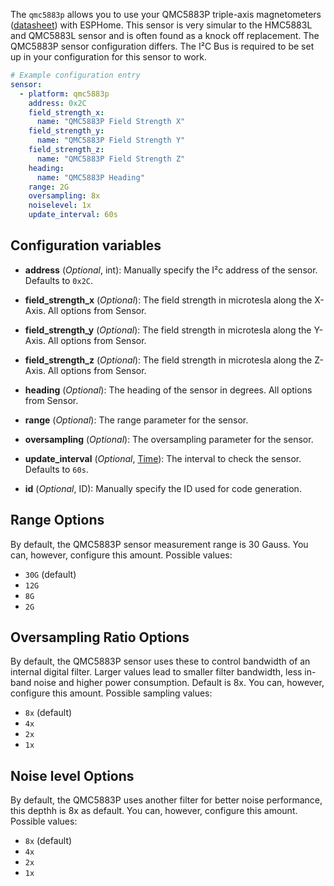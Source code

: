 The `qmc5883p` allows you to use your QMC5883P triple-axis magnetometers
([datasheet](https://www.lcsc.com/datasheet/C2847467.pdf)) with
ESPHome. This sensor is very simular to the HMC5883L and QMC5883L sensor and is often found
as a knock off replacement. The QMC5883P sensor configuration differs. The I²C Bus is required to be set up in
your configuration for this sensor to work.

```yaml
# Example configuration entry
sensor:
  - platform: qmc5883p
    address: 0x2C
    field_strength_x:
      name: "QMC5883P Field Strength X"
    field_strength_y:
      name: "QMC5883P Field Strength Y"
    field_strength_z:
      name: "QMC5883P Field Strength Z"
    heading:
      name: "QMC5883P Heading"
    range: 2G
    oversampling: 8x
    noiselevel: 1x
    update_interval: 60s
```

## Configuration variables

- **address** (*Optional*, int): Manually specify the I²c address of the sensor. Defaults to `0x2C`.
- **field_strength_x** (*Optional*): The field strength in microtesla along the X-Axis. All options from
  Sensor.

- **field_strength_y** (*Optional*): The field strength in microtesla along the Y-Axis. All options from
  Sensor.

- **field_strength_z** (*Optional*): The field strength in microtesla along the Z-Axis. All options from
  Sensor.

- **heading** (*Optional*): The heading of the sensor in degrees. All options from
  Sensor.

- **range** (*Optional*): The range parameter for the sensor.
- **oversampling** (*Optional*): The oversampling parameter for the sensor.
- **update_interval** (*Optional*, [Time](#config-time)): The interval to check the sensor. Defaults to `60s`.
- **id** (*Optional*, ID): Manually specify the ID used for code generation.

## Range Options

By default, the QMC5883P sensor measurement range is 30 Gauss. You can, however,
configure this amount. Possible values:

- `30G` (default)
- `12G`
- `8G`
- `2G`

## Oversampling Ratio Options

By default, the QMC5883P sensor uses these to control bandwidth of an internal digital filter. Larger values
lead to smaller filter bandwidth, less in-band noise and higher power consumption. Default is 8x. You can, however,
configure this amount. Possible sampling values:

- `8x` (default)
- `4x`
- `2x`
- `1x`

## Noise level  Options

By default, the QMC5883P uses another filter for better noise performance, this depthh is 8x as default.
You can, however, configure this amount. Possible values:

- `8x` (default)
- `4x`
- `2x`
- `1x`

